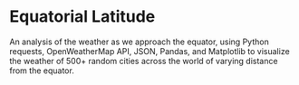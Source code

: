 # Equatorial Latitude
An analysis of the weather as we approach the equator, using Python requests, OpenWeatherMap API, JSON, Pandas, and Matplotlib to visualize the weather of 500+ random cities across the world of varying distance from the equator.
